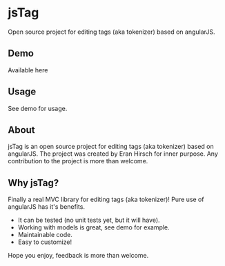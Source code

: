 jsTag
=====
Open source project for editing tags (aka tokenizer) based on angularJS.

Demo
----
Available here

Usage
-----
See demo for usage.

About
-----
jsTag is an open source project for editing tags (aka tokenizer) based on angularJS.
The project was created by Eran Hirsch for inner purpose.
Any contribution to the project is more than welcome.

Why jsTag?
----------
Finally a real MVC library for editing tags (aka tokenizer)! Pure use of angularJS has it's benefits.
 * It can be tested (no unit tests yet, but it will have).
 * Working with models is great, see demo for example.
 * Maintainable code.
 * Easy to customize!
 
 
Hope you enjoy, feedback is more than welcome.